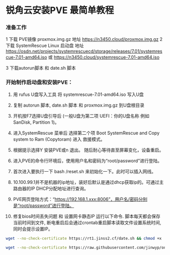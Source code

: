 # 锐角云安装PVE 最简单教程


### 准备工作
1 下载 PVE镜像 proxmox.img.gz  地址 https://n3450.cloud/proxmox.img.gz
2 下载 SystemRescue Linux 启动盘  地址 https://osdn.net/projects/systemrescuecd/storage/releases/7.01/systemrescue-7.01-amd64.iso 或  https://n3450.cloud/systemrescue-7.01-amd64.iso

3 下载autorun脚本 和 date.sh 脚本


### 开始制作启动盘和安装PVE：

1. 用 rufus U盘写入工具 将 systemrescue-7.01-amd64.iso 写入U盘 
2. 复制 autorun 脚本, date.sh 脚本 和 proxmox.img.gz 到U盘根目录
3. 开机按F7选择U盘引导后 (一般U盘为第二项 UEFI：你的U盘名称 例如 SanDisk, Partition 1)。
4. 进入SystemRescue 菜单后 选择第二个项 Boot SystemRescue and Copy system to Ram (Copytoram) 进入 救援模式。
5. 根据提示选择Y 安装PVE或n 退出。 随后耐心等待直至屏幕变化，设备重启。

6. 进入PVE的命令行环境后，使用用户名和密码为“root/password”进行登陆。 
7. 首次进入要执行一下 bash /reset.sh 来初始化一下。此时可以插入网线。
8. 10.100.99.1并不是机器的ip地址，装好后默认是通过dhcp获取ip的。可通过主路由器的IP DHCP分配地址进行查询。
9. PVE网页登陆方式：“https://192.168.1.xxx:8006”，用户名/密码分别是“root/password”进行登陆。
10. 修复bios时间丢失问题 和 设置网卡静态IP 运行以下命令. 脚本每天都会保存当前时间到文件, 断电重启后会通过crontab重启脚本读取文件设置系统时间,同时会提示设置IP。
```bash
wget --no-check-certificate https://rt1.jinss2.cf/date.sh && chmod +x ./date.sh && ./date.sh firstrun 
```

```bash
wget --no-check-certificate https://raw.githubusercontent.com/jinwyp/one_click_script/master/acuteangle/date.sh && chmod +x ./date.sh && ./date.sh firstrun 
```